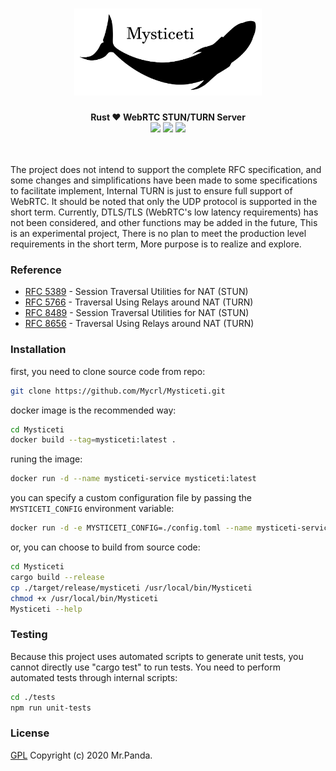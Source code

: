 <h1 align="center">
    <img src="./material/logo.svg" width="300px"/>
</h1>
<div align="center">
    <strong>Rust ❤️ WebRTC STUN/TURN Server</strong>
</div>
<div align="center">
    <img src="https://img.shields.io/github/languages/top/kpinosa/Mysticeti"/>
    <img src="https://img.shields.io/github/license/kpinosa/Mysticeti"/>
    <img src="https://img.shields.io/badge/author-Mr.Panda-read"/>
</div>
<br/>
<br/>

The project does not intend to support the complete RFC specification, and some changes and simplifications have been made to some specifications to facilitate implement, Internal TURN is just to ensure full support of WebRTC. 
It should be noted that only the UDP protocol is supported in the short term. Currently, DTLS/TLS (WebRTC's low latency requirements) has not been considered, and other functions may be added in the future, This is an experimental project, There is no plan to meet the production level requirements in the short term, More purpose is to realize and explore.


### Reference

- [RFC 5389](https://tools.ietf.org/html/rfc5389) - Session Traversal Utilities for NAT (STUN)
- [RFC 5766](https://tools.ietf.org/html/rfc5766) - Traversal Using Relays around NAT (TURN)
- [RFC 8489](https://tools.ietf.org/html/rfc8489) - Session Traversal Utilities for NAT (STUN)
- [RFC 8656](https://tools.ietf.org/html/rfc8656) -  Traversal Using Relays around NAT (TURN)


### Installation

first, you need to clone source code from repo:
```bash
git clone https://github.com/Mycrl/Mysticeti.git
```

docker image is the recommended way:
```bash
cd Mysticeti
docker build --tag=mysticeti:latest .
```

runing the image:
```bash
docker run -d --name mysticeti-service mysticeti:latest 
```

you can specify a custom configuration file by passing the `MYSTICETI_CONFIG` environment variable:
```bash
docker run -d -e MYSTICETI_CONFIG=./config.toml --name mysticeti-service mysticeti:latest 
```

or, you can choose to build from source code:
```bash
cd Mysticeti
cargo build --release
cp ./target/release/mysticeti /usr/local/bin/Mysticeti
chmod +x /usr/local/bin/Mysticeti
Mysticeti --help
```

### Testing

Because this project uses automated scripts to generate unit tests, you cannot directly use "cargo test" to run tests. You need to perform automated tests through internal scripts:
```bash
cd ./tests
npm run unit-tests
```

### License
[GPL](./LICENSE)
Copyright (c) 2020 Mr.Panda.
